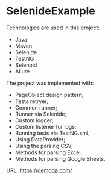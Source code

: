 # SelenideExample

Technologies are used in this project:
- Java
- Maven
- Selenide
- TestNG
- Selenoid
- Allure


The project was implemented with:
- PageObject design pattern;
- Tests retryer;
- Common runner;
- Runner via Selenide;
- Custom logger;
- Custom listener for logs;
- Running tests via TestNG.xml;
- Using DataProvider;
- Using the parsing CSV;
- Methods for parsing Excel;
- Methods for parsing Google Sheets.

URL: https://demoqa.com/
